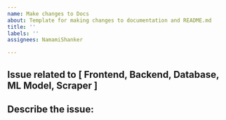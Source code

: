 ```yaml
---
name: Make changes to Docs
about: Template for making changes to documentation and README.md
title: ''
labels: ''
assignees: NamamiShanker

---
```


## Issue related to [ Frontend, Backend, Database, ML Model, Scraper ]  

## Describe the issue:
